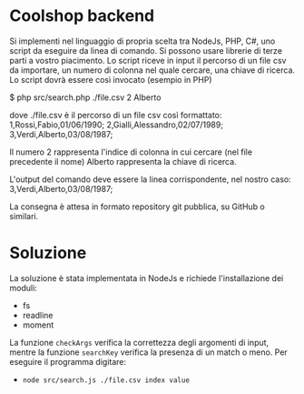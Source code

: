# Coolshop backend
Si implementi nel linguaggio di propria scelta tra NodeJs, PHP, C#, uno script da eseguire da linea di comando. Si possono usare librerie di terze parti a vostro piacimento. Lo script riceve in input il percorso di un file csv da importare, un numero di colonna nel quale cercare, una chiave di ricerca. Lo script dovrà essere così invocato (esempio in PHP)

$ php src/search.php ./file.csv 2 Alberto

dove ./file.csv è il percorso di un file csv così formattato: 1,Rossi,Fabio,01/06/1990; 2,Gialli,Alessandro,02/07/1989; 3,Verdi,Alberto,03/08/1987;

Il numero 2 rappresenta l'indice di colonna in cui cercare (nel file precedente il nome) Alberto rappresenta la chiave di ricerca.

L'output del comando deve essere la linea corrispondente, nel nostro caso: 3,Verdi,Alberto,03/08/1987;

La consegna è attesa in formato repository git pubblica, su GitHub o similari.

# Soluzione
La soluzione è stata implementata in NodeJs e richiede l'installazione dei moduli:
- fs
- readline
- moment

La funzione ```checkArgs``` verifica la correttezza degli argomenti di input, mentre la funzione ```searchKey``` verifica la presenza di un match o meno. Per eseguire il programma digitare: 
- ```node src/search.js ./file.csv index value```